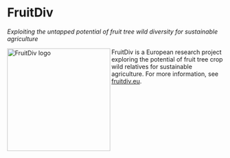 # FruitDiv 
 *Exploiting the untapped potential of fruit tree wild diversity for sustainable agriculture*

<img src="https://github.com/user-attachments/assets/5ae06de5-9664-47ac-aec5-9878aa60a9f3" raw=true alt="FruitDiv logo"  width="240" align="left" ><p  float="right">FruitDiv is a European research project exploring the potential of fruit tree crop wild relatives for sustainable agriculture. For more information, see [fruitdiv.eu](https://fruitdiv.eu/).</p> 


